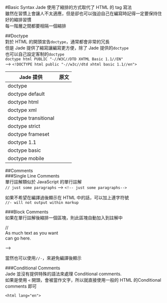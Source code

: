 #Basic Syntax
Jade  使用了縮排的方式取代了 HTML 的 tag 寫法  
雖然在習慣上會讓人不太適應，但是卻也可以強迫自己在編寫時記得一定要保持住好的縮排習慣  
每一階層之間都要相隔一個縮排  

##Doctype  
對於 HTML 的開頭宣告`doctype`，通常都會非常的冗長  
但是 Jade 提供了縮寫讓編寫更方便，除了 Jade 提供的`doctype`  
也可以自己設定客制的`doctype`  
`doctype html PUBLIC "-//W3C//DTD XHTML Basic 1.1//EN"`  
--> `<!DOCTYPE html public "-//w3c//dtd xhtml basic 1.1//en">`  

|Jade 提供|原文|
|---|---|
|doctype|<!DOCTYPE html>|
|doctype default||
|doctype html||
|doctype xml|<?xml version="1.0" encoding="utf-8" ?>|
|doctype transitional|<!DOCTYPE html PUBLIC "-//W3C//DTD XHTML 1.0 Transitional//EN" "http://www.w3.org/TR/xhtml1/DTD/xhtml1-transitional.dtd">|
|doctype strict|<!DOCTYPE html PUBLIC "-//W3C//DTD XHTML 1.0 Strict//EN" "http://www.w3.org/TR/xhtml1/DTD/xhtml1-strict.dtd">|
|doctype frameset|<!DOCTYPE html PUBLIC "-//W3C//DTD XHTML 1.0 Frameset//EN" "http://www.w3.org/TR/xhtml1/DTD/xhtml1-frameset.dtd">|
|doctype 1.1|<!DOCTYPE html PUBLIC "-//W3C//DTD XHTML 1.1//EN" "http://www.w3.org/TR/xhtml11/DTD/xhtml11.dtd">|
|doctype basic|<!DOCTYPE html PUBLIC "-//W3C//DTD XHTML Basic 1.1//EN" "http://www.w3.org/TR/xhtml-basic/xhtml-basic11.dtd">|
|doctype mobile|<!DOCTYPE html PUBLIC "-//WAPFORUM//DTD XHTML Mobile 1.2//EN" "http://www.openmobilealliance.org/tech/DTD/xhtml-mobile12.dtd">|

##Comments  
###Single Line Comments  
單行註解類似於 JavaScript 的單行註解  
`// just some paragraphs` --> `<!-- just some paragraphs-->`  

如果不希望在編譯過後顯示在 HTML 中的話，可以加上連字符號  
`//- will not output within markup`  

###Block Comments  
如果在單行註解後縮排一個區塊，則此區塊自動加入到註解中  

  //  
    As much text as you want  
    can go here.  
    
-->

  <!--  
  As much text as you want  
  can go here.  
  -->  
  
當然也可以使用`//-`，來避免編譯後顯示  

###Conditional Comments  
Jade 並沒有提供特殊的語法來處理 Conditional comments.  
如果是使用 `<` 開頭，會被當作文字，所以就直接使用一般的 HTML 的Conditional comments 即可  

  <!--[if IE 8]>  
  `<html lang="en" class="lt-ie9">`  
  <![endif]-->  
  <!--[if gt IE 8]><!-->  
  `<html lang="en">`  
  <!--<![endif]-->  
